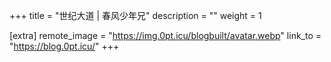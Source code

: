 +++
title = "世纪大道 | 春风少年兄"
description = ""
weight = 1

[extra]
remote_image = "https://img.0pt.icu/blogbuilt/avatar.webp"
link_to = "https://blog.0pt.icu/"
+++
